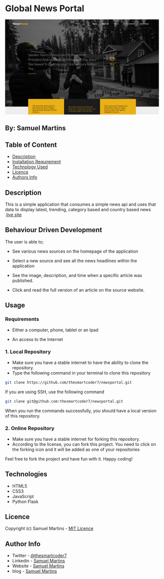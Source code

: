 # Global News Portal

![Project Image](app/static/images/readme-image.png)

## By: Samuel Martins

## Table of Content

- [Description](#description)
- [Installation Requirement](#usage)
- [Technology Used](#technologies)
- [Licence](#licence)
- [Authors Info](#author-info)

## Description

This is a simple application that consumes a simple news api and uses that data to display latest, trending, category based and country based news
.[live site](https://smart-newsportal.herokuapp.com/)

## Behaviour Driven Development

The user is able to;

- See various news sources on the homepage of the application

- Select a new source and see all the news headlines within the application

- See the image, description, and time when a specific article was published.

- Click and read the full version of an article on the source website.

## Usage

### Requirements

- Either a computer, phone, tablet or an Ipad

- An access to the Internet

### 1. Local Repository

- Make sure you have a stable internet to have the ability to clone the repository.
- Type the following command in your terminal to clone this repository

```bash
git clone https://github.com/thesmartcoder7/newsportal.git

```

If you are using SSH, use the following command

```bash
git clone git@github.com:thesmartcoder7/newsportal.git
```

When you run the commands successfully, you should have a local version of this repository.

### 2. Online Repository

- Make sure you have a stable internet for forking this repository.
- According to the license, you can fork this project. You need to click on the forking icon and it will be added as one of your repositories

Feel free to fork the project and have fun with it. Happy coding!

## Technologies

- HTML5
- CSS3
- JavaScript
- Python Flask

## Licence

Copyright (c) Samuel Martins - [MIT Licence](LICENSE)

## Author Info

- Twitter - [@thesmartcoder7](https://twitter.com/thesmartcoder7)
- Linkedin - [Samuel Martins](https://www.linkedin.com/in/-samuel-martins/)
- Website - [Samuel Martins](https://samuel-martins.com)
- blog - [Samuel Martins](https://samuel-martins.medium.com/)
